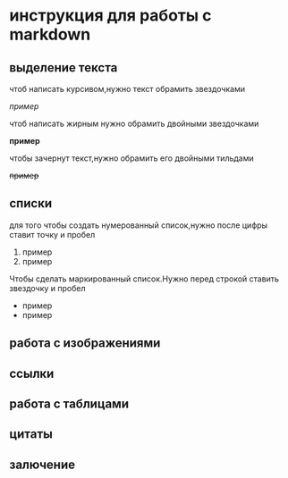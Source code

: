 # инструкция для работы с markdown

## выделение текста
чтоб написать курсивом,нужно текст обрамить звездочками

*пример*

чтоб написать жирным нужно обрамить двойными звездочками

**пример**

чтобы зачернут текст,нужно обрамить его двойными тильдами

~~пример~~

## cписки
 
 для того чтобы создать нумерованный список,нужно после цифры ставит точку и пробел
1. пример
2. пример

Чтобы сделать маркированный список.Нужно перед строкой ставить звездочку и пробел
* пример 
* пример


## работа с изображениями

## ссылки 

## работа с таблицами

## цитаты

## залючение